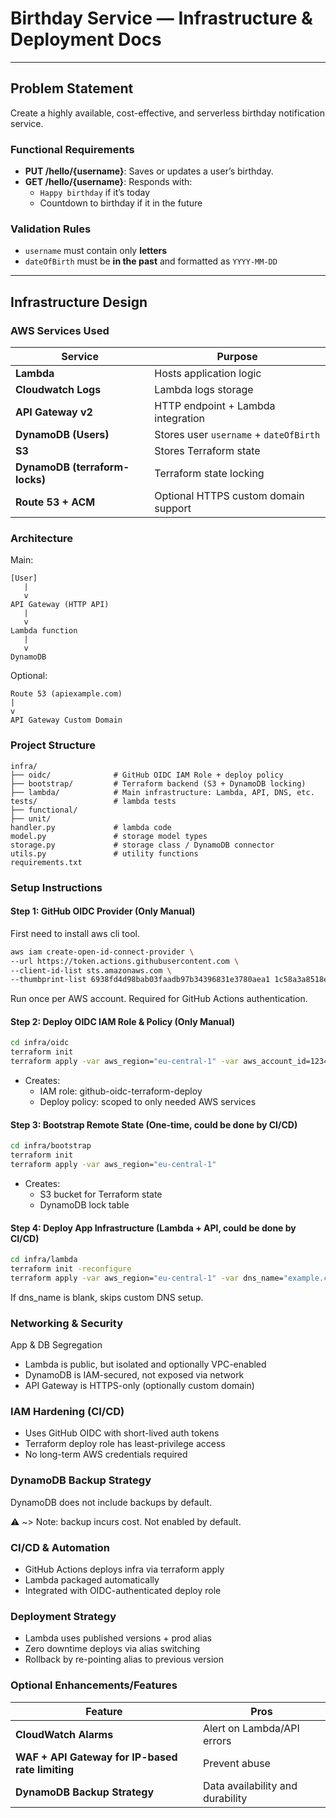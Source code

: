 # Birthday Service — Infrastructure & Deployment Docs

---

## Problem Statement

Create a highly available, cost-effective, and serverless birthday notification service.

### Functional Requirements

- **PUT /hello/{username}**: Saves or updates a user’s birthday.
- **GET /hello/{username}**: Responds with:
    - `Happy birthday` if it’s today
    - Countdown to birthday if it in the future

### Validation Rules

- `username` must contain only **letters**
- `dateOfBirth` must be **in the past** and formatted as `YYYY-MM-DD`

---

## Infrastructure Design

### AWS Services Used

| Service                        | Purpose                                |
|--------------------------------|----------------------------------------|
| **Lambda**                     | Hosts application logic                |
| **Cloudwatch Logs**            | Lambda logs storage                    |
| **API Gateway v2**             | HTTP endpoint + Lambda integration     |
| **DynamoDB (Users)**           | Stores user `username` + `dateOfBirth` |
| **S3**                         | Stores Terraform state                 |
| **DynamoDB (terraform-locks)** | Terraform state locking                |
| **Route 53 + ACM**             | Optional HTTPS custom domain support   |

### Architecture

Main:
```text
[User]
   |
   v
API Gateway (HTTP API)
   |
   v
Lambda function
   |
   v
DynamoDB
```

Optional:
```text
Route 53 (apiexample.com)
|
v
API Gateway Custom Domain
```

### Project Structure

```text
infra/
├── oidc/              # GitHub OIDC IAM Role + deploy policy
├── bootstrap/         # Terraform backend (S3 + DynamoDB locking)
├── lambda/            # Main infrastructure: Lambda, API, DNS, etc.
tests/                 # lambda tests
├── functional/
├── unit/
handler.py             # lambda code
model.py               # storage model types
storage.py             # storage class / DynamoDB connector
utils.py               # utility functions
requirements.txt
```


### Setup Instructions

#### Step 1: GitHub OIDC Provider (Only Manual)
First need to install aws cli tool.

```bash
aws iam create-open-id-connect-provider \
--url https://token.actions.githubusercontent.com \
--client-id-list sts.amazonaws.com \
--thumbprint-list 6938fd4d98bab03faadb97b34396831e3780aea1 1c58a3a8518e8759bf075b76b750d4f2df264fcd
```
Run once per AWS account. Required for GitHub Actions authentication.

#### Step 2: Deploy OIDC IAM Role & Policy (Only Manual)
```bash
cd infra/oidc
terraform init
terraform apply -var aws_region="eu-central-1" -var aws_account_id=1234567890
```
- Creates:
  +	IAM role: github-oidc-terraform-deploy
  +	Deploy policy: scoped to only needed AWS services

#### Step 3: Bootstrap Remote State (One-time, could be done by CI/CD)
```bash
cd infra/bootstrap
terraform init
terraform apply -var aws_region="eu-central-1"
```
- Creates:
  +	S3 bucket for Terraform state
  +	DynamoDB lock table

#### Step 4: Deploy App Infrastructure (Lambda + API, could be done by CI/CD)
```bash
cd infra/lambda
terraform init -reconfigure
terraform apply -var aws_region="eu-central-1" -var dns_name="example.com"
```
If dns_name is blank, skips custom DNS setup.

### Networking & Security

App & DB Segregation
  *	Lambda is public, but isolated and optionally VPC-enabled
  *	DynamoDB is IAM-secured, not exposed via network
  * API Gateway is HTTPS-only (optionally custom domain)

### IAM Hardening (CI/CD)

 * Uses GitHub OIDC with short-lived auth tokens
 * Terraform deploy role has least-privilege access
 * No long-term AWS credentials required

### DynamoDB Backup Strategy

DynamoDB does not include backups by default.

⚠️ ~> Note: backup incurs cost. Not enabled by default.

### CI/CD & Automation
 * GitHub Actions deploys infra via terraform apply
 * Lambda packaged automatically
 * Integrated with OIDC-authenticated deploy role

### Deployment Strategy
 * Lambda uses published versions + prod alias
 * Zero downtime deploys via alias switching
 * Rollback by re-pointing alias to previous version

### Optional Enhancements/Features

| Feature                                          | Pros                                     |
|--------------------------------------------------|------------------------------------------|
| **CloudWatch Alarms**                            | Alert on Lambda/API errors               |
| **WAF + API Gateway for IP-based rate limiting** | Prevent abuse                            |
| **DynamoDB Backup Strategy**                     | Data availability and durability         |
